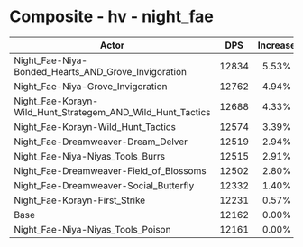 # Composite - hv - night_fae
| Actor | DPS | Increase |
|---|:---:|:---:|
|Night_Fae-Niya-Bonded_Hearts_AND_Grove_Invigoration|12834|5.53%|
|Night_Fae-Niya-Grove_Invigoration|12762|4.94%|
|Night_Fae-Korayn-Wild_Hunt_Strategem_AND_Wild_Hunt_Tactics|12688|4.33%|
|Night_Fae-Korayn-Wild_Hunt_Tactics|12574|3.39%|
|Night_Fae-Dreamweaver-Dream_Delver|12519|2.94%|
|Night_Fae-Niya-Niyas_Tools_Burrs|12515|2.91%|
|Night_Fae-Dreamweaver-Field_of_Blossoms|12502|2.80%|
|Night_Fae-Dreamweaver-Social_Butterfly|12332|1.40%|
|Night_Fae-Korayn-First_Strike|12231|0.57%|
|Base|12162|0.00%|
|Night_Fae-Niya-Niyas_Tools_Poison|12161|0.00%|
